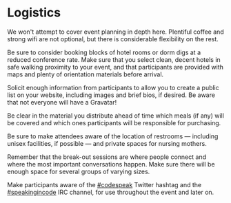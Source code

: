 # Logistics

We won't attempt to cover event planning in depth here. Plentiful coffee and
strong wifi are not optional, but there is considerable flexibility on the
rest.

Be sure to consider booking blocks of hotel rooms or dorm digs at a reduced
conference rate. Make sure that you select clean, decent hotels in safe walking
proximity to your event, and that participants are provided with maps and
plenty of orientation materials before arrival.

Solicit enough information from participants to allow you to create a public
list on your website, including images and brief bios, if desired. Be aware
that not everyone will have a Gravatar!

Be clear in the material you distribute ahead of time which meals (if any) will
be covered and which ones participants will be responsible for purchasing.

Be sure to make attendees aware of the location of restrooms — including unisex
facilities, if possible — and private spaces for nursing mothers.

Remember that the break-out sessions are where people connect and where the
most important conversations happen. Make sure there will be enough space for
several groups of varying sizes.

Make participants aware of the [#codespeak][twitter] Twitter hashtag and the
[#speakingincode][irc] IRC channel, for use throughout the event and later on.

[twitter]: https://twitter.com/search?q=%23codespeak
[irc]: http://webchat.freenode.net/?channels=%23codespeak&uio=d4
